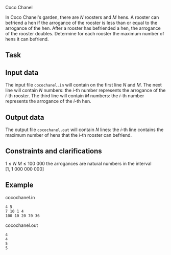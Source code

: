 Coco Chanel

In Coco Chanel's garden, there are $N$ roosters and $M$ hens. A rooster can befriend a hen if the arrogance of the rooster is less than or equal to the arrogance of the hen. After a rooster has befriended a hen, the arrogance of the rooster doubles. Determine for each rooster the maximum number of hens it can befriend.

## Task

## Input data

The input file `cocochanel.in` will contain on the first line $N$ and $M$. The next line will contain $N$ numbers: the $i$-th number represents the arrogance of the $i$-th rooster. The third line will contain $M$ numbers: the $i$-th number represents the arrogance of the $i$-th hen.

## Output data

The output file `cocochanel.out` will contain $N$ lines: the $i$-th line contains the maximum number of hens that the $i$-th rooster can befriend.

## Constraints and clarifications

$1 \leq N$
$M \leq 100\ 000$ 
the arrogances are natural numbers in the interval $[1,\ 1\ 000\ 000\ 000]$

## Example

cocochanel.in 
```
4 5
7 10 1 4
100 10 20 70 36
```
cocochanel.out 
```
4
4
5
5
```